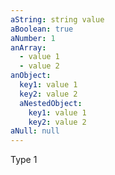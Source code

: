```yaml
---
aString: string value
aBoolean: true
aNumber: 1
anArray:
  - value 1
  - value 2
anObject:
  key1: value 1
  key2: value 2
  aNestedObject:
    key1: value 1
    key2: value 2
aNull: null
---
```


Type 1
